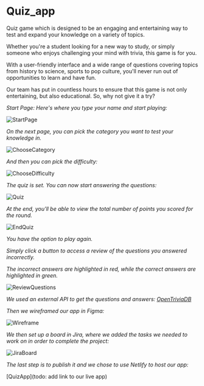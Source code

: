 # Quiz_app
Quiz game which is designed to be an engaging and entertaining way to test and expand your knowledge on a variety of topics.

Whether you're a student looking for a new way to study, or simply someone who enjoys challenging your mind with trivia, this game is for you.

With a user-friendly interface and a wide range of questions covering topics from history to science, sports to pop culture, you'll never run out of opportunities to learn and have fun. 

Our team has put in countless hours to ensure that this game is not only entertaining, but also educational. So, why not give it a try?

*Start Page: Here's where you type your name and start playing:*

![StartPage](./src/assets/StartPageSS.png)

*On the next page, you can pick the category you want to test your knowledge in.*

![ChooseCategory](./src/assets/ChooseCategoryPageSS.png)

*And then you can pick the difficulty:*

![ChooseDifficulty](./src/assets/ChooseDifficultyPageSS.png)

*The quiz is set. You can now start answering the questions:*

![Quiz](./src/assets/QuestionSS.png)

*At the end, you'll be able to view the total number of points you scored for the round.*

![EndQuiz](./src/assets/EndQuizSS.png)

*You have the option to play again.*

*Simply click a button to access a review of the questions you answered incorrectly.*

*The incorrect answers are highlighted in red, while the correct answers are highlighted in green.*

![ReviewQuestions](./src/assets/ReviewWrongAnswersSS.png)

*We used an external API to get the questions and answers: [OpenTriviaDB](https://opentdb.com/api_config.php)*

*Then we wireframed our app in Figma:*

![Wireframe](./src/assets/design_fig.png)

*We then set up a board in Jira, where we added the tasks we needed to work on in order to complete the project:*

![JiraBoard](./src/assets/JiraSS.png)

*The last step is to publish it and we chose to use Netlify to host our app:*

[QuizApp](todo: add link to our live app)


